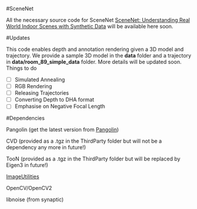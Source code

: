 #SceneNet

All the necessary source code for SceneNet  [SceneNet: Understanding Real World Indoor Scenes with Synthetic Data](http://arxiv.org/abs/1511.07041) will be available here soon.

#Updates

This code enables depth and annotation rendering given a 3D model and trajectory. We provide a sample 3D model in the **data** folder and a trajectory in **data/room_89_simple_data** folder. More details will be updated soon. Things to do 

- [ ] Simulated Annealing
- [ ] RGB Rendering
- [ ] Releasing Trajectories
- [ ] Converting Depth to DHA format
- [ ] Emphasise on Negative Focal Length

#Dependencies

Pangolin (get the latest version from [Pangolin](https://github.com/stevenlovegrove/Pangolin)) 

CVD (provided as a .tgz in the ThirdParty folder but will not be a dependency any more in future!)

TooN (provided as a .tgz in the ThirdParty folder but will be replaced by Eigen3 in future!)

[ImageUtilities](https://github.com/ankurhanda/imageutilities)

OpenCV/OpenCV2

libnoise (from synaptic)
